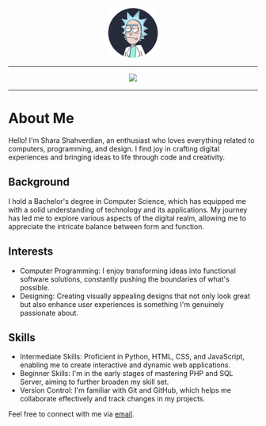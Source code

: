 <div align="center"><img src="./img/rick.png"></div>

---

<div align="center" style="width=100"><img src="https://www.codewars.com/users/Shara-Sh/badges/large"><br></div>

---

# About Me

Hello! I'm Shara Shahverdian, an enthusiast who loves everything related to computers, programming, and design. I find joy in crafting digital experiences and bringing ideas to life through code and creativity.

## Background

I hold a Bachelor's degree in Computer Science, which has equipped me with a solid understanding of technology and its applications. My journey has led me to explore various aspects of the digital realm, allowing me to appreciate the intricate balance between form and function.

## Interests

- Computer Programming: I enjoy transforming ideas into functional software solutions, constantly pushing the boundaries of what's possible.
- Designing: Creating visually appealing designs that not only look great but also enhance user experiences is something I'm genuinely passionate about.

## Skills
- Intermediate Skills: Proficient in Python, HTML, CSS, and JavaScript, enabling me to create interactive and dynamic web applications.
- Beginner Skills: I'm in the early stages of mastering PHP and SQL Server, aiming to further broaden my skill set.
- Version Control: I'm familiar with Git and GitHub, which helps me collaborate effectively and track changes in my projects.

Feel free to connect with me via [email](sharashahverdian@gmail.com).
